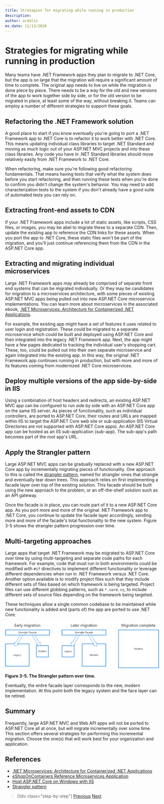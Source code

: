 ```yaml
---
title: Strategies for migrating while running in production
description: 
author: ardalis
ms.date: 11/13/2020
---
```


# Strategies for migrating while running in production

Many teams have .NET Framework apps they plan to migrate to .NET Core, but the app is so large that the migration will require a significant amount of time to complete. The original app needs to live on while the migration is done piece by piece. There needs to be a way for the old and new versions of the app to work together side by side, or for the old version to be migrated in place, at least some of the way, without breaking it. Teams can employ a number of different strategies to support these goals.

## Refactoring the .NET Framework solution

A good place to start if you know eventually you're going to port a .NET Framework app to .NET Core is to refactor it to work better with .NET Core. This means updating individual class libraries to target .NET Standard and moving as much logic out of your ASP.NET MVC projects and into these class libraries. Any code you have in .NET Standard libraries should move relatively easily from .NET Framework to .NET Core.

When refactoring, make sure you're following good refactoring fundamentals. That means having tests that verify what the system does before you start refactoring, and then running these tests when you're done to confirm you didn't change the system's behavior. You may need to add characterization tests to the system if you don't already have a good suite of automated tests you can rely on.

## Extracting front-end assets to CDN

If your .NET Framework apps include a lot of static assets, like scripts, CSS files, or images, you may be abel to migrate these to a separate CDN. Then, update the existing app to reference the CDN links for these assets.  When you port the app to .NET Core, these static files won't be part of the migration, and you'll just continue referencing them from the CDN in the ASP.NET Core app.

## Extracting and migrating individual microservices

Large .NET Framework apps may already be comprised of separate front end systems that can be migrated individually. Or they may be candidates for migration to a microservices architecture, with some pieces of existing ASP.NET MVC apps being pulled out into new ASP.NET Core microservice implementations. You can learn more about microservices in the associated ebook, [.NET Microservices: Architecture for Containerized .NET Applications](https://aka.ms/microservicesebook).

For example, the existing app might have a set of features it uses related to user login and registration. These could be migrated to a separate microservice which could be built and deployed using ASP.NET Core and then integrated into the legacy .NET Framework app. Next, the app might have a few pages dedicated to tracking the individual user's shopping cart. These, too, could be pulled out into their own separate microservice and again integrated into the existing app. In this way, the original .NET Framework app continues running in production, but with more and more of its features coming from modernized .NET Core microservices.

## Deploy multiple versions of the app side-by-side in IIS

Using a combination of host headers and redirects, an existing ASP.NET MVC app can be configured to run side by side with an ASP.NET Core app on the same IIS server. As pieces of functionality, such as individual controllers, are ported to ASP.NET Core, their routes and URLs are mapped within IIS to target the ASP.NET Core web site or sub-application (IIS Virtual Directories are not supported with ASP.NET Core apps). An ASP.NET Core app can be hosted as an IIS sub-application (sub-app). The sub-app's path becomes part of the root app's URL.

## Apply the Strangler pattern

Large ASP.NET MVC apps can be gradually replaced with a new ASP.NET Core app by incrementally migrating pieces of functionality. One approach to this is called the [strangler pattern](https://docs.microsoft.com/azure/architecture/patterns/strangler), named for strangler vines that strangle and eventually tear down trees. This approach relies on first implementing a facade layer over top of the existing solution. This facade should be built using the new approach to the problem, or an off-the-shelf solution such as an API gateway.

Once the facade is in place, you can route part of it to a new ASP.NET Core app. As you port more and more of the original .NET Framework app to .NET Core, you continue to update the facade layer accordingly, sending  more and more of the facade's total functionality to the new system. Figure 3-5 shows the strangler pattern progression over time.

## Multi-targeting approaches

Large apps that target .NET Framework may be migrated to ASP.NET Core over time by using multi-targeting and separate code paths for each framework. For example, code that must run in both environments could be modified with `#if` directives to implement different functionality or leverage different dependencies when run in .NET Framework versus .NET Core. Another option available is to modify project files such that they include different sets of files based on which framework is being targeted. Project files can use different globbing patterns, such as `*.core.cs`, to include different sets of source files depending on the framework being targeted.

These techniques allow a single common codebase to be maintained while new functionality is added and (parts of) the app are ported to use .NET Core.

![Figure 3-5](media/Figure3-5.png)

**Figure 3-5. The Strangler pattern over time.**

Eventually, the entire facade layer corresponds to the new, modern implementation. At this point both the legacy system and the face layer can be retired.

## Summary

Frequently, large ASP.NET MVC and Web API apps will not be ported to ASP.NET Core all at once, but will migrate incrementally over some time. This section offers several strategies for performing this incremental migration. Choose the one(s) that will work best for your organization and application.

## References

- [.NET Microservices: Architecture for Containerized .NET Applications](https://aka.ms/microservicesebook)
- [eShopOnContainers Reference Microservices Application](https://github.com/dotnet-architecture/eShopOnContainers)
- [Host ASP.NET Core on Windows with IIS](https://docs.microsoft.com/aspnet/core/host-and-deploy/iis/)
- [Strangler pattern](https://docs.microsoft.com/en-us/azure/architecture/patterns/strangler)

>[!div class="step-by-step"]
>[Previous](understand-update-dependencies.md)
>[Next](example-migration-eshop.md)
